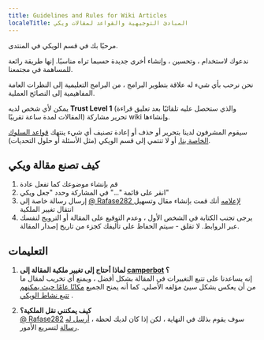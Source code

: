```yaml
---
title: Guidelines and Rules for Wiki Articles
localeTitle: المبادئ التوجيهية والقواعد لمقالات ويكي
---
```

مرحبًا بك في قسم الويكي في المنتدى.

ندعوك لاستخدام ، وتحسين ، وإنشاء أخرى جديدة حسبما تراه مناسبًا. إنها طريقة رائعة للمساهمة في مجتمعنا.

نحن نرحب بأي شيء له علاقة بتطوير البرامج ، من البرامج التعليمية إلى النظرات العامة المفاهيمية إلى النصائح العملية.

يمكن لأي شخص لديه **Trust Level 1** (والذي ستحصل عليه تلقائيًا بعد تعليق قراءة المقالات لمدة ساعة تقريبًا) تحرير مشاركة wiki وإنشاءها.

سيقوم المشرفون لدينا بتحرير أو حذف أو إعادة تصنيف أي شيء ينتهك [قواعد السلوك الخاصة بنا.](https://www.freecodecamp.com/code-of-conduct) أو لا تنتمي إلى قسم الويكي (مثل الأسئلة أو حلول التحديات).

## كيف تصنع مقالة ويكي

1.  قم بإنشاء موضوعك كما تفعل عادة
2.  انقر على قائمة "..." في المشاركة وحدد "جعل ويكي"
3.  إرسال رسالة خاصة إلى [@ Rafase282 لإعلامه](/users/rafase282) أنك قمت بإنشاء مقال وتسهيل انتقال تغيير الملكية
4.  يرجى تجنب الكتابة في الشخص الأول ، وعدم التوقيع على المقالة أو الترويج لنفسك عبر الروابط. لا تقلق - سيتم الحفاظ على تأليفك كجزء من تاريخ إصدار المقالة.

## التعليمات

1.  **لماذا أحتاج إلى تغيير ملكية المقالة إلى [camperbot](/users/camperbot) ؟**  
    إنه يساعدنا على تتبع التغييرات في المقالة بشكل أفضل ، ويمنع أي تخريب لمقال ما من أن يعكس بشكل سيئ مؤلفه الأصلي. كما أنه يمنح الجميع [مكانًا عامًا حيث يمكنهم تتبع نشاط الويكي](//forum.freecodecamp.com/users/camperbot/activity) .
    
2.  **كيف يمكنني نقل الملكية؟**  
    [@ Rafase282](/users/rafase282) سوف يقوم بذلك في النهاية ، لكن إذا كان لديك لحظة ، [أرسل له رسالة](//forum.freecodecamp.com/users/rafase282) لتسريع الأمور.